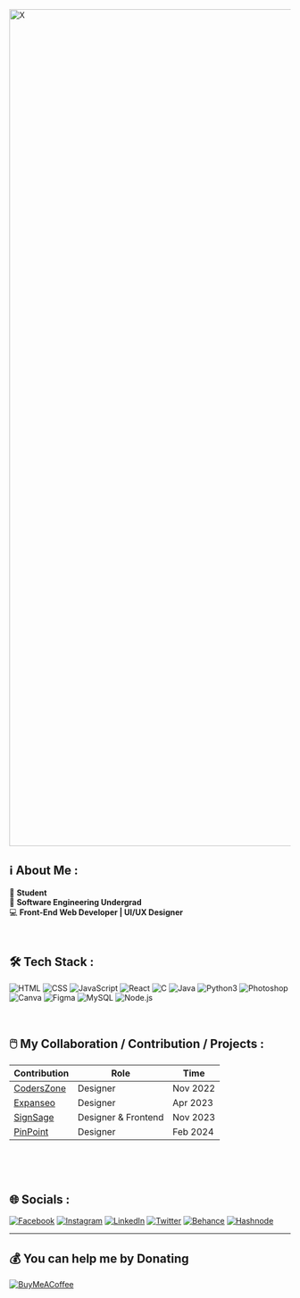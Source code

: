 <img width="1500" alt="X" src="https://github.com/therandomuser03/therandomuser03/assets/94695669/1a587e42-d587-4d73-ae24-4c5258016a68">




## ℹ️ About Me :
👔 <b>Student</b><br>🌱 <b>Software Engineering Undergrad</b><br>💻 <b>Front-End Web Developer | UI/UX Designer</b><br>

<br>

## 🛠️ Tech Stack :
![HTML](https://img.shields.io/badge/HTML-%23E34F26.svg?logo=html5&logoColor=white)
![CSS](https://img.shields.io/badge/CSS-%231572B6.svg?logo=css3&logoColor=white)
![JavaScript](https://img.shields.io/badge/JavaScript-%23F7DF1E.svg?logo=javascript&logoColor=black)
![React](https://img.shields.io/badge/React-%2361DAFB.svg?logo=react&logoColor=black)
![C](https://img.shields.io/badge/C-%2300599C.svg?logo=c&logoColor=white)
![Java](https://img.shields.io/badge/Java-%23ED8B00.svg?logo=java&logoColor=white)
![Python3](https://img.shields.io/badge/Python3-%233776AB.svg?logo=python&logoColor=white)
![Photoshop](https://img.shields.io/badge/Photoshop-%2331A8FF.svg?logo=adobe-photoshop&logoColor=white)
![Canva](https://img.shields.io/badge/Canva-%2300C4CC.svg?logo=Canva&logoColor=white)
![Figma](https://img.shields.io/badge/Figma-%23F24E1E.svg?logo=figma&logoColor=white)
![MySQL](https://img.shields.io/badge/MySQL-%234479A1.svg?logo=mysql&logoColor=white)
![Node.js](https://img.shields.io/badge/Node.js-%23339933.svg?logo=nodedotjs&logoColor=white)



<br>

## 🖱️ My Collaboration / Contribution / Projects :

| Contribution | Role | Time |
| ------------ | ---- | ---- |
| [CodersZone](https://github.com/therandomuser03/CodersZone) | Designer | Nov 2022 |
| [Expanseo](https://github.com/therandomuser03/Personal-Finance-Manager) | Designer | Apr 2023 |
| [SignSage](https://github.com/therandomuser03/signsage) | Designer & Frontend | Nov 2023 |
| [PinPoint](https://github.com/therandomuser03/PinPoint) | Designer | Feb 2024 |

<br><be>

<!--
| Project Name | Link |
| ------------ | ---- |
| Weather App | [Click Here](https://github.com/therandomuser03/weather-app) |
| Password Generator | [Click Here](https://github.com/therandomuser03/password-generator) |
| To-Do List | [Click Here](https://github.com/therandomuser03/to-do-list) |
| Tic Tac Toe | [Click Here](https://github.com/therandomuser03/tic-tac-toe) |

<br><br>
-->

<!-- ## 📚 For College (Notes & Syllabus) : [Click Here](https://github.com/therandomuser03/sem6-notes/tree/main) -->


<!-- [![](https://visitcount.itsvg.in/api?id=therandomuser03&icon=1&color=12)](https://visitcount.itsvg.in) -->

<br>

## 🌐 Socials :
[![Facebook](https://img.shields.io/badge/Facebook-%231877F2.svg?logo=Facebook&logoColor=white)](https://facebook.com/therandomuser03) [![Instagram](https://img.shields.io/badge/Instagram-%23E4405F.svg?logo=Instagram&logoColor=white)](https://instagram.com/therandomuser_03) [![LinkedIn](https://img.shields.io/badge/LinkedIn-%230077B5.svg?logo=linkedin&logoColor=white)](https://linkedin.com/in/therandomuser03) [![Twitter](https://img.shields.io/badge/Twitter-black.svg?logo=X&logoColor=white)](https://twitter.com/TheRandomUser03) [![Behance](https://img.shields.io/badge/Behance-1769ff?logo=behance&logoColor=white)](https://behance.net/TheRandomUser03) [![Hashnode](https://img.shields.io/badge/Hashnode-2962FF?logo=hashnode&logoColor=white)](https://hashnode.com/@therandomuser03) 

---


  ## 💰 You can help me by Donating
  [![BuyMeACoffee](https://img.shields.io/badge/Buy%20Me%20a%20Coffee-ffdd00?style=flat&logo=buy-me-a-coffee&logoColor=black)](https://buymeacoffee.com/therandomuser03)

